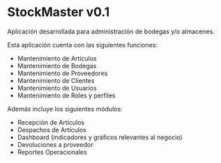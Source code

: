 # StockMaster v0.1

Aplicación desarrollada para administración de bodegas y/o almacenes.

Esta aplicación cuenta con las siguientes funciones:

- Mantenimiento de Artículos
- Mantenimiento de Bodegas
- Mantenimiento de Proveedores
- Mantenimiento de Clientes
- Mantenimiento de Usuarios
- Mantenimiento de Roles y perfiles

Además incluye los siguientes módulos:

- Recepción de Artículos
- Despachos de Artículos
- Dashboard (indicadores y gráficos relevantes al negocio)
- Devoluciones a proveedor
- Reportes Operacionales
